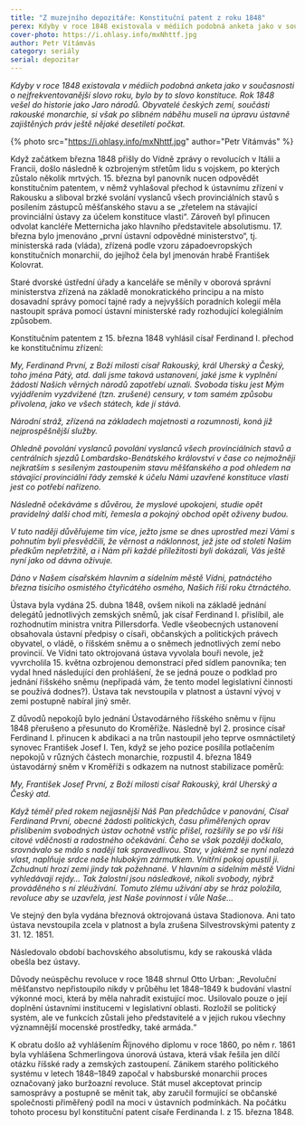 ```yaml
---
title: "Z muzejního depozitáře: Konstituční patent z roku 1848"
perex: Kdyby v roce 1848 existovala v médiích podobná anketa jako v současnosti o nej&shy;frek&shy;vento&shy;vanější slovo roku, bylo by to slovo konstituce. Rok 1848 vešel do historie jako Jaro národů.
cover-photo: https://i.ohlasy.info/mxNhttf.jpg
author: Petr Vítámvás
category: seriály
serial: depozitar
---
```


*Kdyby v roce 1848 existovala v médiích podobná anketa jako v současnosti o nej&shy;frek&shy;vento&shy;vanější slovo roku, bylo by to slovo konstituce. Rok 1848 vešel do historie jako Jaro národů. Obyvatelé českých zemí, součásti rakouské monarchie, si však po slibném náběhu museli na úpravu ústavně zajištěných práv ještě nějaké desetiletí počkat.*

{% photo src="https://i.ohlasy.info/mxNhttf.jpg" author="Petr Vítámvás" %}

Když začátkem března 1848 přišly do Vídně zprávy o revolucích v Itálii a Francii, došlo následně k ozbrojeným střetům lidu s vojskem, po kterých zůstalo několik mrtvých. 15. března byl panovník nucen odpovědět konstitučním patentem, v němž vyhlašoval přechod k ústavnímu zřízení v Rakousku a sliboval brzké svolání vyslanců všech provinciálních stavů s posílením zástupců měšťanského stavu a se „zřetelem na stávající provinciální ústavy za účelem konstituce vlasti“. Zároveň byl přinucen odvolat kancléře Metternicha jako hlavního představitele absolutismu. 17. března bylo jmenováno „první ústavní odpovědné ministerstvo“, tj. ministerská rada (vláda), zřízená podle vzoru západoevropských konstitučních monarchií, do jejíhož čela byl jmenován hrabě František Kolovrat.

Staré dvorské ústřední úřady a kanceláře se měnily v oborová správní ministerstva zřízená na základě monokratického principu a na místo dosavadní správy pomocí tajné rady a nejvyšších poradních kolegií měla nastoupit správa pomocí ústavní ministerské rady rozhodující kolegiálním způsobem.

Konstitučním patentem z 15. března 1848 vyhlásil císař Ferdinand I. přechod ke konstitučnímu zřízení:

*My, Ferdinand První, z Boží milosti císař Rakouský, král Uherský a Český, toho jména Pátý, atd. dali jsme taková ustanovení, jaké jsme k vyplnění žádostí Našich věrných národů zapotřebí uznali.*
*Svoboda tisku jest Mým vyjádřením vyzdvižené (tzn. zrušené) censury, v tom samém způsobu přivolena, jako ve všech státech, kde jí stává.*

*Národní stráž, zřízená na základech majetnosti a rozumnosti, koná již nejprospěšnější služby.*

*Ohledně povolání vyslanců povolání vyslanců všech provinciálních stavů a centrálních sjezdů Lombardsko-Benátského království v čase co nejmožněji nejkratším s sesíleným zastoupením stavu měšťanského a pod ohledem na stávající provinciální řády zemské k účelu Námi uzavřené konstituce vlasti jest co potřebí nařízeno.*

*Následně očekáváme s důvěrou, že myslové upokojeni, studie opět pravidelný další chod míti, řemesla a pokojný obchod opět oživeny budou.*

*V tuto naději důvěřujeme tím více, ježto jsme se dnes uprostřed mezi Vámi s pohnutím byli přesvědčili, že věrnost a náklonnost, jež jste od století Našim předkům nepřetržitě, a i Nám při každé příležitosti byli dokázali, Vás ještě nyní jako od dávna oživuje.*

*Dáno v Našem císařském hlavním a sídelním městě Vídni, patnáctého března tisícího osmistého čtyřicátého osmého, Našich říší roku čtrnáctého.*

Ústava byla vydána 25. dubna 1848, ovšem nikoli na základě jednání delegátů jednotlivých zemských sněmů, jak císař Ferdinand I. přislíbil, ale rozhodnutím ministra vnitra Pillersdorfa. Vedle všeobecných ustanovení obsahovala ústavní předpisy o císaři, občanských a politických právech obyvatel, o vládě, o říšském sněmu a o sněmech jednotlivých zemí nebo provincií. Ve Vídni tato oktrojovaná ústava vyvolala bouři nevole, jež vyvrcholila 15. května ozbrojenou demonstrací před sídlem panovníka; ten vydal hned následující den prohlášení, že se jedná pouze o podklad pro jednání říšského sněmu (nepřipadá vám, že tento model legislativní činnosti se používá dodnes?). Ústava tak nevstoupila v platnost a ústavní vývoj v zemi postupně nabíral jiný směr.

Z důvodů nepokojů bylo jednání Ústavodárného říšského sněmu v říjnu 1848 přerušeno a přesunuto do Kroměříže. Následně byl 2. prosince císař Ferdinand I. přinucen k abdikaci a na trůn nastoupil jeho teprve osmnáctiletý synovec František Josef I. Ten, když se jeho pozice posílila potlačením nepokojů v různých částech monarchie, rozpustil 4. března 1849 ústavodárný sněm v Kroměříži s odkazem na nutnost stabilizace poměrů:

*My, František Josef První, z Boží milosti císař Rakouský, král Uherský a Český atd.*

*Když téměř před rokem nejjasnější Náš Pan předchůdce v panování, Císař Ferdinand První, obecné žádosti politických, času přiměřených oprav přislíbením svobodných ústav ochotně vstříc přišel, rozšířily se po vší říši citové vděčnosti a radostného očekávání. Čeho se však později dočkalo, srovnávalo se málo s nadějí tak spravedlivou. Stav, v jakémž se nyní nalezá vlast, naplňuje srdce naše hlubokým zármutkem. Vnitřní pokoj opustil ji. Zchudnutí hrozí zemi jindy tak požehnané. V hlavním a sídelním městě Vídni vyhledávají rejdy… Tak žalostní jsou následkové, nikoli svobody, nýbrž prováděného s ní zléužívání. Tomuto zlému užívání aby se hráz položila, revoluce aby se uzavřela, jest Naše povinnost i vůle Naše…*

Ve stejný den byla vydána březnová oktrojovaná ústava Stadionova. Ani tato ústava nevstoupila zcela v platnost a byla zrušena Silvestrovskými patenty z 31. 12. 1851.

Následovalo období bachovského absolutismu, kdy se rakouská vláda obešla bez ústavy. 

Důvody neúspěchu revoluce v roce 1848 shrnul Otto Urban: „Revoluční měšťanstvo nepřistoupilo nikdy v průběhu let 1848–1849 k budování vlastní výkonné moci, která by měla nahradit existující moc. Usilovalo pouze o její doplnění ústavními institucemi v legislativní oblasti. Rozložil se politický systém, ale ve funkcích zůstali jeho představitelé a v jejich rukou všechny významnější mocenské prostředky, také armáda.“

K obratu došlo až vyhlášením Říjnového diplomu v roce 1860, po něm r. 1861 byla vyhlášena Schmerlingova únorová ústava, která však řešila jen dílčí otázku říšské rady a zemských zastoupení. Zánikem starého politického systému v letech 1848–1849 započal v habsburské monarchii proces označovaný jako buržoazní revoluce. Stát musel akceptovat princip samosprávy a postupně se měnit tak, aby zaručil formující se občanské společnosti přiměřený podíl na moci v ústavních podmínkách. Na počátku tohoto procesu byl konstituční patent císaře Ferdinanda I. z 15. března 1848.
